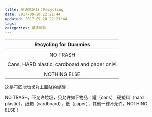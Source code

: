 ```yaml
---
title: 英语笔记13：Recycling
date: 2017-09-20 22:21:44
updated: 2017-09-20 22:21:44
tags:
categories: 英语进阶
---
```



|Recycling for Dummies|
|:---:|
|   |
|NO TRASH|
|   |
|Cans, HARD plastic, cardboard and paper only!|
|   |
|NOTHING ELSE|

这是可回收垃圾箱上面贴的提醒：

NO TRASH，不允许垃圾，只允许如下物品：罐（cans），硬塑料（hard plastic），纸箱（cardboard），纸（paper），其他一律不允许，NOTHING ELSE！